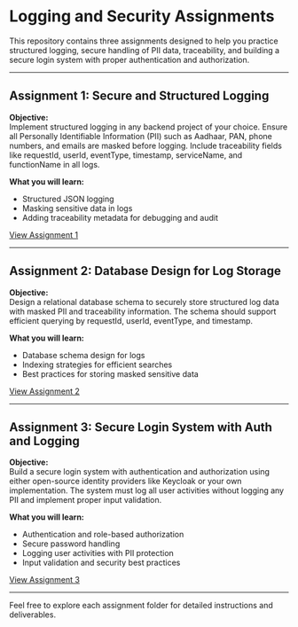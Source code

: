 # Logging and Security Assignments

This repository contains three assignments designed to help you practice structured logging, secure handling of PII data, traceability, and building a secure login system with proper authentication and authorization.

---

## Assignment 1: Secure and Structured Logging

**Objective:**  
Implement structured logging in any backend project of your choice. Ensure all Personally Identifiable Information (PII) such as Aadhaar, PAN, phone numbers, and emails are masked before logging. Include traceability fields like requestId, userId, eventType, timestamp, serviceName, and functionName in all logs.

**What you will learn:**  
- Structured JSON logging  
- Masking sensitive data in logs  
- Adding traceability metadata for debugging and audit

[View Assignment 1](https://github.com/ksheetal/Assignements/blob/main/Assignment_One.md)

---

## Assignment 2: Database Design for Log Storage

**Objective:**  
Design a relational database schema to securely store structured log data with masked PII and traceability information. The schema should support efficient querying by requestId, userId, eventType, and timestamp.

**What you will learn:**  
- Database schema design for logs  
- Indexing strategies for efficient searches  
- Best practices for storing masked sensitive data

[View Assignment 2](https://github.com/ksheetal/Assignements/blob/main/Assignment_Two.md)

---

## Assignment 3: Secure Login System with Auth and Logging

**Objective:**  
Build a secure login system with authentication and authorization using either open-source identity providers like Keycloak or your own implementation. The system must log all user activities without logging any PII and implement proper input validation.

**What you will learn:**  
- Authentication and role-based authorization  
- Secure password handling  
- Logging user activities with PII protection  
- Input validation and security best practices

[View Assignment 3](https://github.com/ksheetal/Assignements/blob/main/Assignment_Three.md)

---

Feel free to explore each assignment folder for detailed instructions and deliverables.

